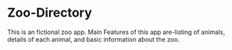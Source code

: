 # Zoo-Directory
This is an fictional zoo app. Main Features of this app are-listing of animals, details of each animal, and basic information about the zoo.
